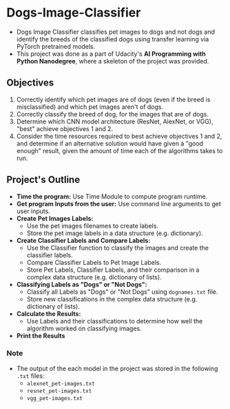 # Dogs-Image-Classifier
- Dogs Image Classifier classifies pet images to dogs and not dogs and identify the breeds of the classified dogs using transfer learning via PyTorch pretrained models.
- This project was done as a part of Udacity's **AI Programming with Python Nanodegree**, where a skeleton of the project was provided.
## Objectives
1. Correctly identify which pet images are of dogs (even if the breed is misclassified) and which pet images aren't of dogs.
2. Correctly classify the breed of dog, for the images that are of dogs.
3. Determine which CNN model architecture (ResNet, AlexNet, or VGG), "best" achieve objectives 1 and 2.
4. Consider the time resources required to best achieve objectives 1 and 2, and determine if an alternative solution would have given a "good enough" result, given the amount of time each of the algorithms takes to run.
## Project's Outline
- **Time the program:** Use Time Module to compute program runtime.
- **Get program Inputs from the user:** Use command line arguments to get user inputs.
- **Create Pet Images Labels:** 
  - Use the pet images filenames to create labels.
  - Store the pet image labels in a data structure (e.g. dictionary).
- **Create Classifier Labels and Compare Labels:**
  - Use the Classifier function to classify the images and create the classifier labels.
  - Compare Classifier Labels to Pet Image Labels.
  - Store Pet Labels, Classifier Labels, and their comparison in a complex data structure (e.g. dictionary of lists).
- **Classifying Labels as "Dogs" or "Not Dogs":**
  - Classify all Labels as "Dogs" or "Not Dogs" using `dognames.txt` file.
  - Store new classifications in the complex data structure (e.g. dictionary of lists).
- **Calculate the Results:**
  - Use Labels and their classifications to determine how well the algorithm worked on classifying images.
- **Print the Results**

### Note 
- The output of the each model in the project was stored in the following `.txt` files:
  - `alexnet_pet-images.txt`
  - `resnet_pet-images.txt`
  - `vgg_pet-images.txt`
